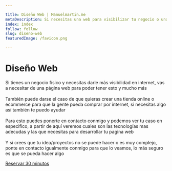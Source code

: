 ```yaml
---

title: Diseño Web | Manuelmartin.me
metaDescription: Si necesitas una web para visibilizar tu negocio o una tienda online para vender por internet, este servicio es para tí, trabajaremos con las tecnologias mas adecudas para hacer tu página web
index: index
follow: follow
slug: diseno-web
featuredImage: /favicon.png

---
```


# Diseño Web

Si tienes un negocio físico y necesitas darle más visibilidad en internet, vas a necesitar de una página web para poder tener esto y mucho más
\
\
También puede darse el caso de que quieras crear una tienda online o ecommerce para que la gente pueda comprar por internet, si necesitas algo así también te puedo ayudar
\
\
Para esto puedes ponerte en contacto conmigo y podemos ver tu caso en especifico, a partir de aquí veremos cuales son las tecnologías mas adecudas y las que necesitas para desarrollar tu pagina web
\
\
Y si crees que tu idea/proyectos no se puede hacer o es muy complejo, ponte en contacto igualmente conmigo para que lo veamos, lo más seguro es que se pueda hacer algo

<div class="flex justify-center my-4">
    <a href="https://calendly.com/manuel-martin-morante/reunion" class="btn-border" role="button">Reservar 30 minutos</a>
</div>
